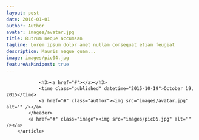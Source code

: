 ```yaml
---
layout: post
date: 2016-01-01
author: Author
avatar: images/avatar.jpg
title: Rutrum neque accumsan
tagline: Lorem ipsum dolor amet nullam consequat etiam feugiat
description: Mauris neque quam...
image: images/pic04.jpg
featureAsMinipost: true
---
```



				<h3><a href="#"></a></h3>
				<time class="published" datetime="2015-10-19">October 19, 2015</time>
				<a href="#" class="author"><img src="images/avatar.jpg" alt="" /></a>
			</header>
			<a href="#" class="image"><img src="images/pic05.jpg" alt="" /></a>
		</article>
